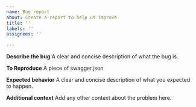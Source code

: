 ```yaml
---
name: Bug report
about: Create a report to help us improve
title: ''
labels: ''
assignees: ''

---
```


**Describe the bug**
A clear and concise description of what the bug is.

**To Reproduce**
A piece of swagger.json 

**Expected behavior**
A clear and concise description of what you expected to happen.

**Additional context**
Add any other context about the problem here.
